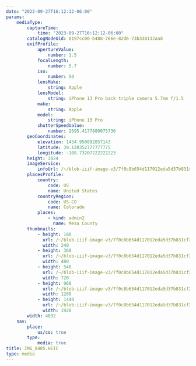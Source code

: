 ```yaml
---
date: "2023-09-27T16:12:12-06:00"
params:
    mediaType:
        captureTime:
            time: "2023-09-27T16:12:12-06:00"
        catalogNodeUid: 0197cc00-b488-766e-82d6-73b330132aa8
        exifProfile:
            apertureValue:
                number: 1.5
            focalLength:
                number: 5.7
            iso:
                number: 50
            lensMake:
                string: Apple
            lensModel:
                string: iPhone 13 Pro back triple camera 5.7mm f/1.5
            make:
                string: Apple
            model:
                string: iPhone 13 Pro
            shutterSpeedValue:
                number: 2695.4177880075736
        geoCoordinates:
            elevation: 1434.950892857143
            latitude: 39.120352777777775
            longitude: -108.73207222222223
        height: 3024
        imageService:
            infoUrl: /~/blob-iiif-image-v3/7f0c8b654d117012eda5d37b831cf23bcbac097bfc1f7efea8b5da603b613d81/info.json
        placesProfile:
            country:
                code: US
                name: United States
            countryRegion:
                code: US-CO
                name: Colorado
            places:
                - kind: admin2
                  name: Mesa County
        thumbnails:
            - height: 180
              url: /~/blob-iiif-image-v3/7f0c8b654d117012eda5d37b831cf23bcbac097bfc1f7efea8b5da603b613d81/full/240%2C180/0/default.jpg
              width: 240
            - height: 360
              url: /~/blob-iiif-image-v3/7f0c8b654d117012eda5d37b831cf23bcbac097bfc1f7efea8b5da603b613d81/full/480%2C360/0/default.jpg
              width: 480
            - height: 540
              url: /~/blob-iiif-image-v3/7f0c8b654d117012eda5d37b831cf23bcbac097bfc1f7efea8b5da603b613d81/full/720%2C540/0/default.jpg
              width: 720
            - height: 960
              url: /~/blob-iiif-image-v3/7f0c8b654d117012eda5d37b831cf23bcbac097bfc1f7efea8b5da603b613d81/full/1280%2C960/0/default.jpg
              width: 1280
            - height: 1440
              url: /~/blob-iiif-image-v3/7f0c8b654d117012eda5d37b831cf23bcbac097bfc1f7efea8b5da603b613d81/full/1920%2C1440/0/default.jpg
              width: 1920
        width: 4032
    nav:
        place:
            us/co: true
        type:
            media: true
title: IMG_8485.HEIC
type: media
---
```

